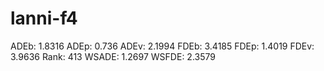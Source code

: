 # lanni-f4

ADEb: 1.8316
ADEp: 0.736
ADEv: 2.1994
FDEb: 3.4185
FDEp: 1.4019
FDEv: 3.9636
Rank: 413
WSADE: 1.2697
WSFDE: 2.3579